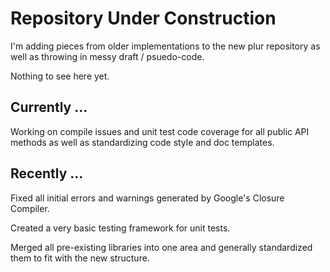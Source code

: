 Repository Under Construction
=============================

I'm adding pieces from older implementations to the new plur repository as well as throwing in messy draft / psuedo-code.

Nothing to see here yet.

Currently ...
-------------

Working on compile issues and unit test code coverage for all public API methods as well as standardizing code style and doc templates.

Recently ...
------------
Fixed all initial errors and warnings generated by Google's Closure Compiler.

Created a very basic testing framework for unit tests.

Merged all pre-existing libraries into one area and generally standardized them to fit with the new structure.
